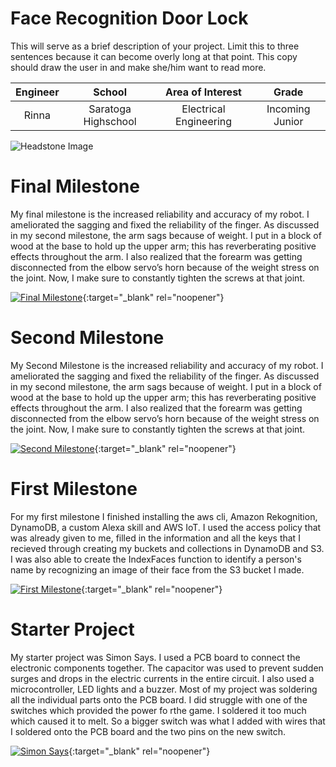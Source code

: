 # Face Recognition Door Lock
This will serve as a brief description of your project. Limit this to three sentences because it can become overly long at that point. This copy should draw the user in and make she/him want to read more.

| **Engineer** | **School** | **Area of Interest** | **Grade** |
|:--:|:--:|:--:|:--:|
| Rinna | Saratoga Highschool | Electrical Engineering | Incoming Junior

![Headstone Image](https://lh3.googleusercontent.com/pw/AM-JKLVKAECN_3DiveM7UxAq9YVBA7TNBcWCmp6Y3G0RPmSqAcabCVhz1ryDmks6LnsJeeRRJIZYOjhwbLk3MbcUxf9GzUPljLSCGIfN-bEYzp5nUxiqbh07Gq6ab1h65BlFhqYQXffJOmO3jwAv2m_o76Vg=w1580-h1578-no?authuser=0)
  
# Final Milestone
My final milestone is the increased reliability and accuracy of my robot. I ameliorated the sagging and fixed the reliability of the finger. As discussed in my second milestone, the arm sags because of weight. I put in a block of wood at the base to hold up the upper arm; this has reverberating positive effects throughout the arm. I also realized that the forearm was getting disconnected from the elbow servo’s horn because of the weight stress on the joint. Now, I make sure to constantly tighten the screws at that joint. 

[![Final Milestone](https://res.cloudinary.com/marcomontalbano/image/upload/v1612573869/video_to_markdown/images/youtube--F7M7imOVGug-c05b58ac6eb4c4700831b2b3070cd403.jpg )](https://www.youtube.com/watch?v=F7M7imOVGug&feature=emb_logo "Final Milestone"){:target="_blank" rel="noopener"}

# Second Milestone
My Second Milestone is the increased reliability and accuracy of my robot. I ameliorated the sagging and fixed the reliability of the finger. As discussed in my second milestone, the arm sags because of weight. I put in a block of wood at the base to hold up the upper arm; this has reverberating positive effects throughout the arm. I also realized that the forearm was getting disconnected from the elbow servo’s horn because of the weight stress on the joint. Now, I make sure to constantly tighten the screws at that joint.

[![Second Milestone](https://res.cloudinary.com/marcomontalbano/image/upload/v1612574014/video_to_markdown/images/youtube--y3VAmNlER5Y-c05b58ac6eb4c4700831b2b3070cd403.jpg)](https://www.youtube.com/watch?v=y3VAmNlER5Y&feature=emb_logo "Second Milestone"){:target="_blank" rel="noopener"}
# First Milestone
  

For my first milestone I finished installing the aws cli, Amazon Rekognition, DynamoDB, a custom Alexa skill and AWS IoT. I used the access policy that was already given to me, filled in the information and all the keys that I recieved through creating my buckets and collections in DynamoDB and S3. I was also able to create the  IndexFaces function to identify a person's name by recognizing an image of their face from the S3 bucket I made. 

[![First Milestone](https://i3.ytimg.com/vi/a1zkuvdJXiQ/maxresdefault.jpg)](https://youtu.be/a1zkuvdJXiQ){:target="_blank" rel="noopener"}

# Starter Project
  

My starter project was Simon Says. I used a PCB board to connect the electronic components together. The capacitor was used to prevent sudden surges and drops in the electric currents in the entire circuit. I also used a microcontroller, LED lights and a buzzer. Most of my project was soldering all the individual parts onto the PCB board. I did struggle with one of the switches which provided the power fo rthe game. I soldered it too much which caused it to melt. So a bigger switch was what I added with wires that I soldered onto the PCB board and the two pins on the new switch.

[![Simon Says](https://i3.ytimg.com/vi/dqCrVJVqJUo/maxresdefault.jpg)](https://youtu.be/dqCrVJVqJUo){:target="_blank" rel="noopener"}
